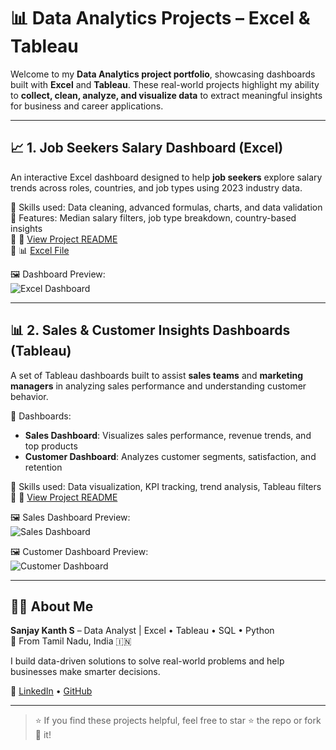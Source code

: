 # 📊 Data Analytics Projects – Excel & Tableau

Welcome to my **Data Analytics project portfolio**, showcasing dashboards built with **Excel** and **Tableau**. These real-world projects highlight my ability to **collect, clean, analyze, and visualize data** to extract meaningful insights for business and career applications.

---

## 📈 1. Job Seekers Salary Dashboard (Excel)

An interactive Excel dashboard designed to help **job seekers** explore salary trends across roles, countries, and job types using 2023 industry data.

🔹 Skills used: Data cleaning, advanced formulas, charts, and data validation  
🔹 Features: Median salary filters, job type breakdown, country-based insights  
🔹 📎 [View Project README](./job_seekers_dashboard_using_Excel/README.md)  
🔹 📊 [Excel File](./job_seekers_dashboard_using_Excel/1_Salary_Dashboard.xlsx)

🖼️ Dashboard Preview:  
![Excel Dashboard](https://github.com/user-attachments/assets/bcc6aa30-fd7e-4bd5-9d4d-afe51b222235)

---

## 📊 2. Sales & Customer Insights Dashboards (Tableau)

A set of Tableau dashboards built to assist **sales teams** and **marketing managers** in analyzing sales performance and understanding customer behavior.

🔹 Dashboards:  
- **Sales Dashboard**: Visualizes sales performance, revenue trends, and top products  
- **Customer Dashboard**: Analyzes customer segments, satisfaction, and retention

🔹 Skills used: Data visualization, KPI tracking, trend analysis, Tableau filters  
🔹 📎 [View Project README](https://github.com/sanjaykanth2002/data_analytics_projects/blob/main/%F0%9F%93%8A%20Sales_%26_Customer_Dashboard_using_Tableau/README.md)

🖼️ Sales Dashboard Preview:  
![Sales Dashboard](https://github.com/sanjaykanth2002/data_analytics_projects/blob/main/%F0%9F%93%8A%20Sales_%26_Customer_Dashboard_using_Tableau/image/Screenshot%202025-03-04%20173317.png)

🖼️ Customer Dashboard Preview:  
![Customer Dashboard](https://github.com/sanjaykanth2002/data_analytics_projects/blob/main/%F0%9F%93%8A%20Sales_%26_Customer_Dashboard_using_Tableau/image/Screenshot%202025-03-04%20173410.png)

---

## 🙋‍♂️ About Me

**Sanjay Kanth S** – Data Analyst | Excel • Tableau • SQL • Python  
📍 From Tamil Nadu, India 🇮🇳

I build data-driven solutions to solve real-world problems and help businesses make smarter decisions.

🔗 [LinkedIn](https://linkedin.com/in/sanjay-kanth-s) • [GitHub](https://github.com/salmannmaq) 

---

> ⭐ If you find these projects helpful, feel free to star ⭐ the repo or fork 🍴 it!
